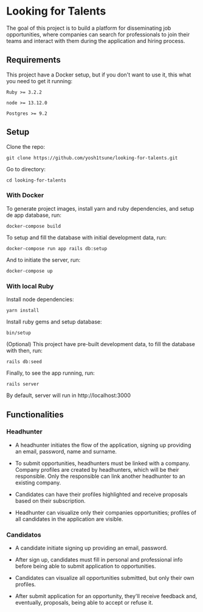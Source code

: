 # Looking for Talents

The goal of this project is to build a platform for disseminating job opportunities, where companies can search for
professionals to join their teams and interact with them during the application and hiring process.

## Requirements

This project have a Docker setup, but if you don't want to use it, this what you need to get it running:

`Ruby >= 3.2.2`

`node >= 13.12.0`

`Postgres >= 9.2`

## Setup

Clone the repo:

```
git clone https://github.com/yosh1tsune/looking-for-talents.git
```

Go to directory:

```
cd looking-for-talents
```

### With Docker

To generate project images, install yarn and ruby dependencies, and setup de app database, run:

```
docker-compose build
```

To setup and fill the database with initial development data, run:

```
docker-compose run app rails db:setup
```

And to initiate the server, run:

```
docker-compose up
```

### With local Ruby

Install node dependencies:

```
yarn install
```

Install ruby gems and setup database:

```
bin/setup
```

(Optional) This project have pre-built development data, to fill the database with then, run:

```
rails db:seed
```

Finally, to see the app running, run:

```
rails server
```

By default, server will run in http://localhost:3000

## Functionalities

### Headhunter

- A headhunter initiates the flow of the application, signing up providing an email, password, name and surname.

- To submit opportunities, headhunters must be linked with a company. Company profiles are created by headhunters, which will be their responsible. Only the responsible can link another headhunter to an existing company.

- Candidates can have their profiles highlighted and receive proposals based on their subscription.

- Headhunter can visualize only their companies opportunities; profiles of all candidates in the application are visible.

### Candidatos

- A candidate initiate signing up providing an email, password.

- After sign up, candidates must fill in personal and professional info before being able to submit application to opportunities.

- Candidates can visualize all opportunities submitted, but only their own profiles.

- After submit application for an opportunity, they'll receive feedback and, eventually, proposals, being able to accept or refuse it.